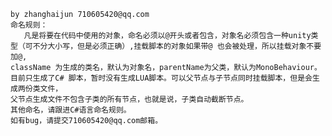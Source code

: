     by zhanghaijun 710605420@qq.com
    命名规则：
       凡是将要在代码中使用的对象，命名必须以@开头或者包含，对象名必须包含一种unity类型（可不分大小写，但是必须正确）,挂载脚本的对象如果带@ 也会被处理，所以挂载对象不要加@,
    className 为生成的类名，默认为对象名，parentName为父类，默认为MonoBehaviour。目前只生成了C# 脚本，暂时没有生成LUA脚本。可以父节点与子节点同时挂载脚本，但是会生成两份类文件，
    父节点生成文件不包含子类的所有节点，也就是说，子类自动截断节点。
    其他命名，请跟进C#语言命名规则。
    如有bug，请提交710605420@qq.com邮箱。